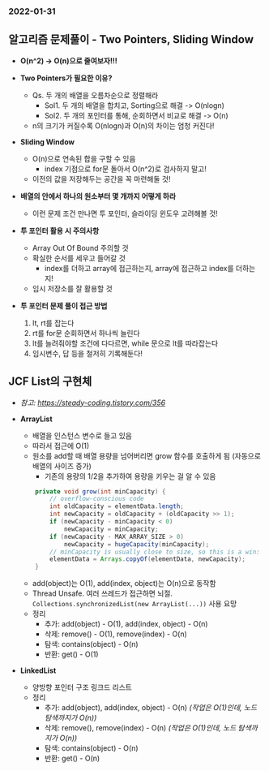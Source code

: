 ### 2022-01-31

## 알고리즘 문제풀이 - Two Pointers, Sliding Window
- **O(n^2) -> O(n)으로 줄여보자!!!**

- **Two Pointers가 필요한 이유?**
  - Qs. 두 개의 배열을 오름차순으로 정렬해라
    - Sol1. 두 개의 배열을 합치고, Sorting으로 해결 -> O(nlogn)
    - Sol2. 두 개의 포인터를 통해, 순회하면서 비교로 해결 -> O(n)
  - n의 크기가 커질수록 O(nlogn)과 O(n)의 차이는 엄청 커진다!

- **Sliding Window**
  - O(n)으로 연속된 합을 구할 수 있음
    - index 기점으로 for문 돌아서 O(n^2)로 검사하지 말고!
  - 이전의 값을 저장해두는 공간을 꼭 마련해둘 것!

- **배열의 안에서 하나의 원소부터 몇 개까지 어떻게 하라**
  - 이런 문제 조건 만나면 투 포인터, 슬라이딩 윈도우 고려해볼 것!

- **투 포인터 활용 시 주의사항**
  - Array Out Of Bound 주의할 것
  - 확실한 순서를 세우고 들어갈 것
    - index를 더하고 array에 접근하는지, array에 접근하고 index를 더하는지!
  - 임시 저장소를 잘 활용할 것

- **투 포인터 문제 풀이 접근 방법**
  1. lt, rt를 잡는다
  2. rt를 for문 순회하면서 하나씩 늘린다
  3. lt를 늘려줘야할 조건에 다다르면, while 문으로 lt를 따라잡는다
  4. 임시변수, 답 등을 철저히 기록해둔다!

## JCF List의 구현체
- *참고: https://steady-coding.tistory.com/356*
- **ArrayList**
  - 배열을 인스턴스 변수로 들고 있음
  - 따라서 접근에 O(1)
  - 원소를 add할 때 배열 용량을 넘어버리면 grow 함수를 호출하게 됨 (자동으로 배열의 사이즈 증가)
    - 기존의 용량의 1/2을 추가하여 용량을 키우는 걸 알 수 있음
  ```java
      private void grow(int minCapacity) {
          // overflow-conscious code
          int oldCapacity = elementData.length;
          int newCapacity = oldCapacity + (oldCapacity >> 1);
          if (newCapacity - minCapacity < 0)
              newCapacity = minCapacity;
          if (newCapacity - MAX_ARRAY_SIZE > 0)
              newCapacity = hugeCapacity(minCapacity);
          // minCapacity is usually close to size, so this is a win:
          elementData = Arrays.copyOf(elementData, newCapacity);
      }
  ```
    - add(object)는 O(1), add(index, object)는 O(n)으로 동작함
  - Thread Unsafe. 여러 쓰레드가 접근하면 뇌절. `Collections.synchronizedList(new ArrayList(...))` 사용 요망
  - 정리
    - 추가: add(object) - O(1), add(index, object) - O(n)
    - 삭제: remove() - O(1), remove(index) - O(n)
    - 탐색: contains(object) - O(n)
    - 반환: get() - O(1)

- **LinkedList**
  - 양방향 포인터 구조 링크드 리스트
  - 정리
    - 추가: add(object), add(index, object) - O(n) *(작업은 O(1)인데, 노드 탐색까지가 O(n))*
    - 삭제: remove(), remove(index) - O(n) *(작업은 O(1)인데, 노드 탐색까지가 O(n))*
    - 탐색: contains(object) - O(n)
    - 반환: get() - O(n)
